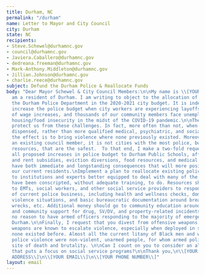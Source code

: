```yaml
---
title: Durham, NC
permalink: "/durham"
name: Letter to Mayor and City Council
city: Durham
state: NC
recipients:
- Steve.Schewel@durhamnc.gov
- council@durhamnc.gov
- Javiera.Caballero@durhamnc.gov
- dedreana.freeman@durhamnc.gov
- Mark-Anthony.Middleton@durhamnc.gov
- Jillian.Johnson@durhamnc.gov
- charlie.reece@durhamnc.gov
subject: Defund the Durham Police & Reallocate Funds
body: "Dear Mayor Schewel & City Council Members:\n\nMy name is \\[YOUR NAME\\]. I
  am a resident of Durham. I am writing to object to the allocation of over $70M to
  the Durham Police Department in the 2020-2021 city budget. It is indefensible to
  increase the police budget when city workers are experiencing layoffs and denial
  of wage increases, and thousands of our community members face unemployment and
  housing/food insecurity in the midst of the COVID-19 pandemic.\n\nThe police cannot
  protect us from these challenges. In fact, more often than not, when police are
  dispensed, rather than more qualified medical, psychiatric, and social work professionals,
  the effect is to bring violence where none previously existed. Moreover, to paraphrase
  an existing council member, it is not cities with the most police, but the most
  resources, that are the safest.  To that end, I make a two-fold request to the council:\n\nReallocate
  all proposed increases in police budget to Durham Public Schools, affordable housing
  and rent subsidies, eviction diversions, food resources, and medical supplies, which
  have both immediate and longstanding consequences that will more positively affect
  our current residents.\nImplement a plan to reallocate existing police resources
  to institutions and experts better equipped to deal with many of the issues DPD
  have been conscripted, without adequate training, to do. Resources should be allocated
  to EMTs, social workers, and other social service providers to respond to the majority
  of current police business, including health and wellness checks, domestic/sexual
  violence situations, and basic bureaucratic documentation around break-ins, vandalism,
  wrecks, etc. Additional money should go to community education around de-escalation
  and community support for drug, SV/DV, and property-related incidents. There is
  no reason to have armed officers responding to the majority of emergency needs in
  Durham.\n\nFinally, I request that you divest from offensive weapons. Offensive
  weapons are known to escalate violence, especially when deployed in situations where
  none existed before. Almost all the current litany of Black men and women dead from
  police violence were non-violent, unarmed people, for whom armed police became the
  site of death and brutality. \n\nCan I count on you to consider an alternative budget
  that puts a focus on social service programs?\n\nThank you,\n\\[YOUR NAME\\]\n\\[YOUR
  ADDRESS\\]\n\\[YOUR EMAIL\\]\n\\[YOUR PHONE NUMBER\\]"
layout: email
---
```


